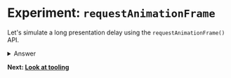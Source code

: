 # Experiment: `requestAnimationFrame`

Let's simulate a long presentation delay using the `requestAnimationFrame()` API.

<details>
<summary>Answer</summary>

```js
button.addEventListener("click", () => {
  score.incrementAndUpdateUI();
  requestAnimationFrame(() => {
    blockFor(1000);
  });
});
```
</details>

**Next: [Look at tooling](https://github.com/malchata/inp-workshop/guides/12-look-at-tooling.md)**
